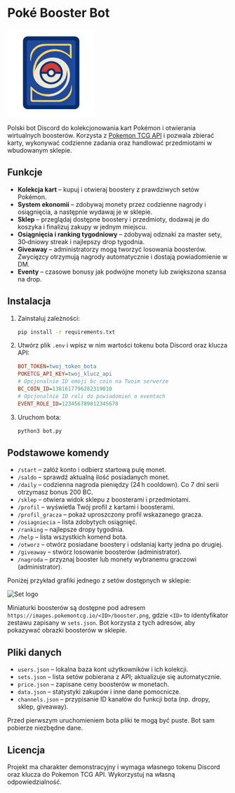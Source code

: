# Poké Booster Bot

<img src="graphic/logo.png" alt="Logo" width="200"/>

Polski bot Discord do kolekcjonowania kart Pokémon i otwierania wirtualnych boosterów.
Korzysta z [Pokemon TCG API](https://pokemontcg.io/) i pozwala zbierać karty,
wykonywać codzienne zadania oraz handlować przedmiotami w wbudowanym sklepie.


## Funkcje

- **Kolekcja kart** – kupuj i otwieraj boostery z prawdziwych setów Pokémon.
- **System ekonomii** – zdobywaj monety przez codzienne nagrody i osiągnięcia,
  a następnie wydawaj je w sklepie.
- **Sklep** – przeglądaj dostępne boostery i przedmioty, dodawaj je do koszyka
  i finalizuj zakupy w jednym miejscu.
- **Osiągnięcia i ranking tygodniowy** – zdobywaj odznaki za master sety,
  30‑dniowy streak i najlepszy drop tygodnia.
 - **Giveaway** – administratorzy mogą tworzyć losowania boosterów.
   Zwycięzcy otrzymują nagrody automatycznie i dostają powiadomienie w DM.
- **Eventy** – czasowe bonusy jak podwójne monety lub zwiększona szansa na drop.

## Instalacja

1. Zainstaluj zależności:
   ```bash
   pip install -r requirements.txt
   ```
2. Utwórz plik `.env` i wpisz w nim wartości tokenu bota Discord oraz klucza
   API:
   ```ini
   BOT_TOKEN=twoj_token_bota
   POKETCG_API_KEY=twoj_klucz_api
   # Opcjonalnie ID emoji bc_coin na Twoim serwerze
   BC_COIN_ID=1381617796282319010
   # Opcjonalnie ID roli do powiadomień o eventach
   EVENT_ROLE_ID=123456789012345678
   ```
3. Uruchom bota:
   ```bash
   python3 bot.py
   ```

## Podstawowe komendy

- `/start` – załóż konto i odbierz startową pulę monet.
- `/saldo` – sprawdź aktualną ilość posiadanych monet.
- `/daily` – codzienna nagroda pieniędzy (24 h cooldown). Co 7 dni serii otrzymasz bonus 200 BC.
- `/sklep` – otwiera widok sklepu z boosterami i przedmiotami.
- `/profil` – wyświetla Twój profil z kartami i boosterami.
- `/profil_gracza` – pokaż uproszczony profil wskazanego gracza.
- `/osiagniecia` – lista zdobytych osiągnięć.
- `/ranking` – najlepsze dropy tygodnia.
- `/help` – lista wszystkich komend bota.
- `/otworz` – otwórz posiadane boostery i odsłaniaj karty jedna po drugiej.
- `/giveaway` – stwórz losowanie boosterów (administrator).
- `/nagroda` – przyznaj booster lub monety wybranemu graczowi (administrator).

Poniżej przykład grafiki jednego z setów dostępnych w sklepie:

![Set logo](https://images.pokemontcg.io/sv10/logo.png)

Miniaturki boosterów są dostępne pod adresem `https://images.pokemontcg.io/<ID>/booster.png`,
gdzie `<ID>` to identyfikator zestawu zapisany w `sets.json`. Bot korzysta z tych
adresów, aby pokazywać obrazki boosterów w sklepie.

## Pliki danych

- `users.json` – lokalna baza kont użytkowników i ich kolekcji.
- `sets.json` – lista setów pobierana z API; aktualizuje się automatycznie.
- `price.json` – zapisane ceny boosterów w monetach.
- `data.json` – statystyki zakupów i inne dane pomocnicze.
- `channels.json` – przypisanie ID kanałów do funkcji bota (np. dropy, sklep, giveaway).

Przed pierwszym uruchomieniem bota pliki te mogą być puste. Bot sam pobierze
niezbędne dane.

## Licencja

Projekt ma charakter demonstracyjny i wymaga własnego tokenu Discord oraz
klucza do Pokemon TCG API. Wykorzystuj na własną odpowiedzialność.

